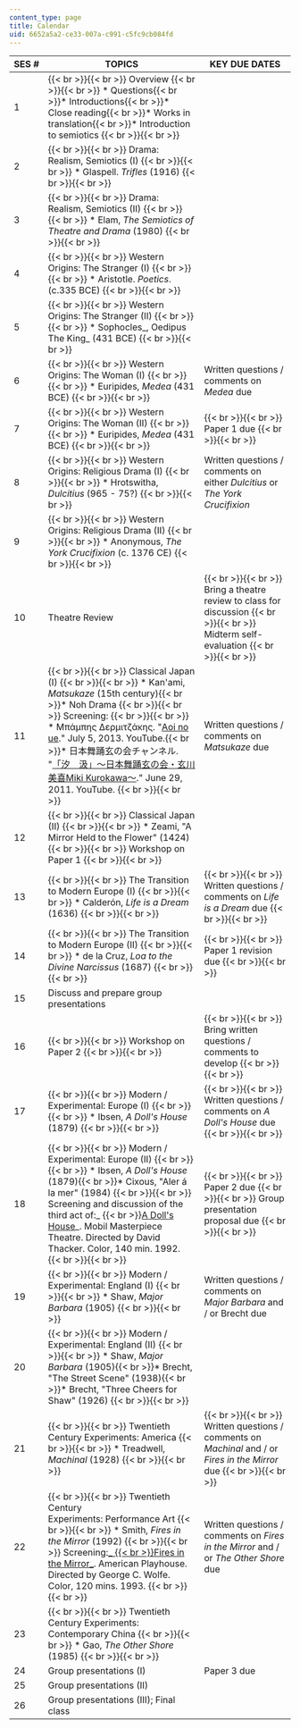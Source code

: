 ```yaml
---
content_type: page
title: Calendar
uid: 6652a5a2-ce33-007a-c991-c5fc9cb084fd
---
```


| SES # | TOPICS | KEY DUE DATES |
| --- | --- | --- |
| 1 |  {{< br >}}{{< br >}} Overview {{< br >}}{{< br >}} *   Questions{{< br >}}*   Introductions{{< br >}}*   Close reading{{< br >}}*   Works in translation{{< br >}}*   Introduction to semiotics {{< br >}}{{< br >}}  | &nbsp; |
| 2 |  {{< br >}}{{< br >}} Drama: Realism, Semiotics (I) {{< br >}}{{< br >}} *   Glaspell. _Trifles_ (1916) {{< br >}}{{< br >}}  | &nbsp; |
| 3 |  {{< br >}}{{< br >}} Drama: Realism, Semiotics (II) {{< br >}}{{< br >}} *   Elam, _The Semiotics of Theatre and Drama_ (1980) {{< br >}}{{< br >}}  | &nbsp; |
| 4 |  {{< br >}}{{< br >}} Western Origins: The Stranger (I) {{< br >}}{{< br >}} *   Aristotle. _Poetics_. (c.335 BCE) {{< br >}}{{< br >}}  | &nbsp; |
| 5 |  {{< br >}}{{< br >}} Western Origins: The Stranger (II) {{< br >}}{{< br >}} *   Sophocles_, Oedipus The King_ (431 BCE) {{< br >}}{{< br >}}  | &nbsp; |
| 6 |  {{< br >}}{{< br >}} Western Origins: The Woman (I) {{< br >}}{{< br >}} *   Euripides, _Medea_ (431 BCE) {{< br >}}{{< br >}}  | Written questions / comments on _Medea_ due |
| 7 |  {{< br >}}{{< br >}} Western Origins: The Woman (II) {{< br >}}{{< br >}} *   Euripides, _Medea_ (431 BCE) {{< br >}}{{< br >}}  |  {{< br >}}{{< br >}} Paper 1 due {{< br >}}{{< br >}}  |
| 8 |  {{< br >}}{{< br >}} Western Origins: Religious Drama (I) {{< br >}}{{< br >}} *   Hrotswitha, _Dulcitius_ (965 - 75?) {{< br >}}{{< br >}}  | Written questions / comments on either _Dulcitius_ or _The York Crucifixion_ |
| 9 |  {{< br >}}{{< br >}} Western Origins: Religious Drama (II) {{< br >}}{{< br >}} *   Anonymous, _The York Crucifixion_ (c. 1376 CE) {{< br >}}{{< br >}}  | &nbsp; |
| 10 | Theatre Review |  {{< br >}}{{< br >}} Bring a theatre review to class for discussion {{< br >}}{{< br >}} Midterm self-evaluation {{< br >}}{{< br >}}  |
| 11 |  {{< br >}}{{< br >}} Classical Japan (I) {{< br >}}{{< br >}} *   Kan'ami, _Matsukaze_ (15th century){{< br >}}*   Noh Drama {{< br >}}{{< br >}} Screening: {{< br >}}{{< br >}} *   Μπάμπης Δερμιτζάκης. "[Aoi no ue](https://www.youtube.com/watch?v=1hI8edPXNS0)." July 5, 2013. YouTube.{{< br >}}*   日本舞踊玄の会チャンネル. "[「汐　汲」～日本舞踊玄の会・玄川美喜Miki Kurokawa～](https://www.youtube.com/watch?v=3nAoh_IjbEA)." June 29, 2011. YouTube. {{< br >}}{{< br >}}  | Written questions / comments on _Matsukaze_ due |
| 12 |  {{< br >}}{{< br >}} Classical Japan (II) {{< br >}}{{< br >}} *   Zeami, "A Mirror Held to the Flower" (1424) {{< br >}}{{< br >}} Workshop on Paper 1 {{< br >}}{{< br >}}  | &nbsp; |
| 13 |  {{< br >}}{{< br >}} The Transition to Modern Europe (I) {{< br >}}{{< br >}} *   Calderón, _Life is a Dream_ (1636) {{< br >}}{{< br >}}  |  {{< br >}}{{< br >}} Written questions / comments on _Life is a Dream_ due {{< br >}}{{< br >}}  |
| 14 |  {{< br >}}{{< br >}} The Transition to Modern Europe (II) {{< br >}}{{< br >}} *   de la Cruz, _Loa to the Divine Narcissus_ (1687) {{< br >}}{{< br >}}  |  {{< br >}}{{< br >}} Paper 1 revision due {{< br >}}{{< br >}}  |
| 15 | Discuss and prepare group presentations | &nbsp; |
| 16 |  {{< br >}}{{< br >}} Workshop on Paper 2 {{< br >}}{{< br >}}  |  {{< br >}}{{< br >}} Bring written questions / comments to develop {{< br >}}{{< br >}}  |
| 17 |  {{< br >}}{{< br >}} Modern / Experimental: Europe (I) {{< br >}}{{< br >}} *   Ibsen, _A Doll's House_ (1879) {{< br >}}{{< br >}}  |  {{< br >}}{{< br >}} Written questions / comments on _A Doll's House_ due {{< br >}}{{< br >}}  |
| 18 |  {{< br >}}{{< br >}} Modern / Experimental: Europe (II) {{< br >}}{{< br >}} *   Ibsen, _A Doll's House_ (1879){{< br >}}*   Cixous, "Aler á la mer" (1984) {{< br >}}{{< br >}} Screening and discussion of the third act of:_  {{< br >}}[A Doll's House](http://www.imdb.com/title/tt0101750/?ref_=nm_flmg_act_63)_. Mobil Masterpiece Theatre. Directed by David Thacker. Color, 140 min. 1992. {{< br >}}{{< br >}}  |  {{< br >}}{{< br >}} Paper 2 due {{< br >}}{{< br >}} Group presentation proposal due {{< br >}}{{< br >}}  |
| 19 |  {{< br >}}{{< br >}} Modern / Experimental: England (I) {{< br >}}{{< br >}} *   Shaw, _Major Barbara_ (1905) {{< br >}}{{< br >}}  | Written questions / comments on _Major Barbara_ and / or Brecht due |
| 20 |  {{< br >}}{{< br >}} Modern / Experimental: England (II) {{< br >}}{{< br >}} *   Shaw, _Major Barbara_ (1905){{< br >}}*   Brecht, "The Street Scene" (1938){{< br >}}*   Brecht, "Three Cheers for Shaw" (1926) {{< br >}}{{< br >}}  | &nbsp; |
| 21 |  {{< br >}}{{< br >}} Twentieth Century Experiments: America {{< br >}}{{< br >}} *   Treadwell, _Machinal_ (1928) {{< br >}}{{< br >}}  |  {{< br >}}{{< br >}} Written questions / comments on _Machinal_ and / or _Fires in the Mirror_ due {{< br >}}{{< br >}}  |
| 22 |  {{< br >}}{{< br >}} Twentieth Century Experiments: Performance Art {{< br >}}{{< br >}} *   Smith, _Fires in the Mirror_ (1992) {{< br >}}{{< br >}} Screening:[_  {{< br >}}Fires in the Mirror_](http://www.imdb.com/title/tt0106916/?ref_=fn_al_tt_1). American Playhouse. Directed by George C. Wolfe. Color, 120 mins. 1993. {{< br >}}{{< br >}}  | Written questions / comments on _Fires in the Mirror_ and / or _The Other Shore_ due |
| 23 |  {{< br >}}{{< br >}} Twentieth Century Experiments: Contemporary China {{< br >}}{{< br >}} *   Gao, _The Other Shore_ (1985) {{< br >}}{{< br >}}  | &nbsp; |
| 24 | Group presentations (I) | Paper 3 due |
| 25 | Group presentations (II) | &nbsp; |
| 26 | Group presentations (III); Final class |
